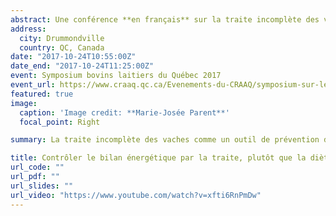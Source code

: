 ```yaml
---
abstract: Une conférence **en français** sur la traite incomplète des vaches comme un outil de prévention du bilan énergétique négatif. 
address:
  city: Drummondville
  country: QC, Canada
date: "2017-10-24T10:55:00Z"
date_end: "2017-10-24T11:25:00Z"
event: Symposium bovins laitiers du Québec 2017
event_url: https://www.craaq.qc.ca/Evenements-du-CRAAQ/symposium-sur-les-bovins-laitiers-2017/e/2440
featured: true
image:
  caption: 'Image credit: **Marie-Josée Parent**'
  focal_point: Right

summary: La traite incomplète des vaches comme un outil de prévention du bilan énergétique négatif.

title: Contrôler le bilan énergétique par la traite, plutôt que la diète
url_code: ""
url_pdf: ""
url_slides: ""
url_video: "https://www.youtube.com/watch?v=xfti6RnPmDw"
---
```


